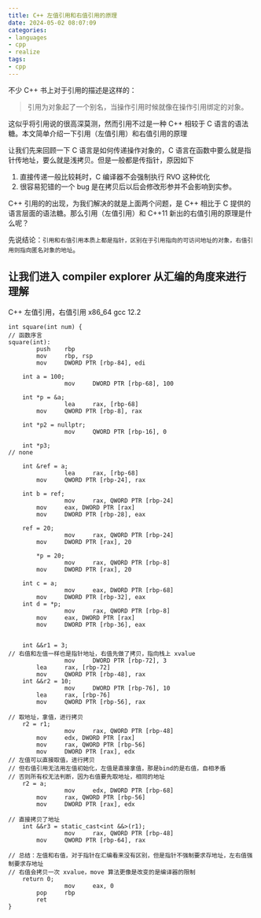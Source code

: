 ```yaml
---
title: C++ 左值引用和右值引用的原理
date: 2024-05-02 08:07:09
categories:
- languages
- cpp
- realize
tags:
- cpp
---
```


不少 C++ 书上对于引用的描述是这样的：

> 引用为对象起了一个别名，当操作引用时候就像在操作引用绑定的对象。

这似乎将引用说的很高深莫测，然而引用不过是一种 C++ 相较于 C 语言的语法糖。本文简单介绍一下引用（左值引用）和右值引用的原理

<!-- more -->

让我们先来回顾一下 C 语言是如何传递操作对象的，C 语言在函数中要么就是指针传地址，要么就是浅拷贝。但是一般都是传指针，原因如下

1.  直接传递一般比较耗时，C 编译器不会强制执行 RVO 这种优化
2.  很容易犯错的一个 bug 是在拷贝后以后会修改形参并不会影响到实参。

C++ 引用的的出现，为我们解决的就是上面两个问题，是 C++ 相比于 C 提供的语言层面的语法糖。那么引用（左值引用）和 C++11 新出的右值引用的原理是什么呢？

先说结论：`引用和右值引用本质上都是指针，区别在于引用指向的可访问地址的对象，右值引用则指向匿名对象的地址`。

## 让我们进入 compiler explorer 从汇编的角度来进行理解

C++ 左值引用，右值引用 x86_64 gcc 12.2

``` Assembly
int square(int num) {
// 函数序言
square(int):
        push    rbp
        mov     rbp, rsp
        mov     DWORD PTR [rbp-84], edi

    int a = 100;
				mov     DWORD PTR [rbp-68], 100

    int *p = &a;
				lea     rax, [rbp-68]
        mov     QWORD PTR [rbp-8], rax

    int *p2 = nullptr;
				mov     QWORD PTR [rbp-16], 0

    int *p3;
// none

    int &ref = a;
				lea     rax, [rbp-68]
        mov     QWORD PTR [rbp-24], rax

    int b = ref;
				mov     rax, QWORD PTR [rbp-24]
        mov     eax, DWORD PTR [rax]
        mov     DWORD PTR [rbp-28], eax

    ref = 20;
				mov     rax, QWORD PTR [rbp-24]
        mov     DWORD PTR [rax], 20

		*p = 20;
				mov     rax, QWORD PTR [rbp-8]
        mov     DWORD PTR [rax], 20

    int c = a;
				mov     eax, DWORD PTR [rbp-68]
        mov     DWORD PTR [rbp-32], eax
    int d = *p;
				mov     rax, QWORD PTR [rbp-8]
        mov     eax, DWORD PTR [rax]
        mov     DWORD PTR [rbp-36], eax


    int &&r1 = 3;
// 右值和左值一样也是指针地址，右值先做了拷贝，指向栈上 xvalue
				mov     DWORD PTR [rbp-72], 3
        lea     rax, [rbp-72]
        mov     QWORD PTR [rbp-48], rax
    int &&r2 = 10;
				mov     DWORD PTR [rbp-76], 10
        lea     rax, [rbp-76]
        mov     QWORD PTR [rbp-56], rax

// 取地址，拿值，进行拷贝
    r2 = r1;
				mov     rax, QWORD PTR [rbp-48]
        mov     edx, DWORD PTR [rax]
        mov     rax, QWORD PTR [rbp-56]
        mov     DWORD PTR [rax], edx
// 左值可以直接取值，进行拷贝
// 但右值引用无法用左值初始化，左值是直接拿值，那是bind的是右值，自相矛盾
// 否则所有权无法判断，因为右值要先取地址，相同的地址
    r2 = a;
				mov     edx, DWORD PTR [rbp-68]
        mov     rax, QWORD PTR [rbp-56]
        mov     DWORD PTR [rax], edx

// 直接拷贝了地址
    int &&r3 = static_cast<int &&>(r1);
				mov     rax, QWORD PTR [rbp-48]
        mov     QWORD PTR [rbp-64], rax

// 总结：左值和右值，对于指针在汇编看来没有区别，但是指针不强制要求存地址，左右值强制要求存地址
// 右值会拷贝一次 xvalue，move 算法更像是改变的是编译器的限制
    return 0;
				mov     eax, 0
        pop     rbp
        ret
}
```
